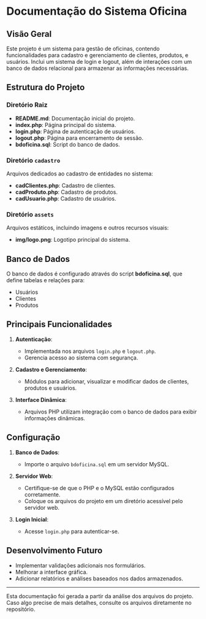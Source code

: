 # Documentação do Sistema Oficina

## Visão Geral
Este projeto é um sistema para gestão de oficinas, contendo funcionalidades para cadastro e gerenciamento de clientes, produtos, e usuários. Inclui um sistema de login e logout, além de interações com um banco de dados relacional para armazenar as informações necessárias.

## Estrutura do Projeto

### Diretório Raiz
- **README.md**: Documentação inicial do projeto.
- **index.php**: Página principal do sistema.
- **login.php**: Página de autenticação de usuários.
- **logout.php**: Página para encerramento de sessão.
- **bdoficina.sql**: Script do banco de dados.

### Diretório `cadastro`
Arquivos dedicados ao cadastro de entidades no sistema:
- **cadClientes.php**: Cadastro de clientes.
- **cadProduto.php**: Cadastro de produtos.
- **cadUsuario.php**: Cadastro de usuários.

### Diretório `assets`
Arquivos estáticos, incluindo imagens e outros recursos visuais:
- **img/logo.png**: Logotipo principal do sistema.

## Banco de Dados
O banco de dados é configurado através do script **bdoficina.sql**, que define tabelas e relações para:
- Usuários
- Clientes
- Produtos

## Principais Funcionalidades
1. **Autenticação**:
   - Implementada nos arquivos `login.php` e `logout.php`.
   - Gerencia acesso ao sistema com segurança.

2. **Cadastro e Gerenciamento**:
   - Módulos para adicionar, visualizar e modificar dados de clientes, produtos e usuários.

3. **Interface Dinâmica**:
   - Arquivos PHP utilizam integração com o banco de dados para exibir informações dinâmicas.

## Configuração
1. **Banco de Dados**:
   - Importe o arquivo `bdoficina.sql` em um servidor MySQL.

2. **Servidor Web**:
   - Certifique-se de que o PHP e o MySQL estão configurados corretamente.
   - Coloque os arquivos do projeto em um diretório acessível pelo servidor web.

3. **Login Inicial**:
   - Acesse `login.php` para autenticar-se.

## Desenvolvimento Futuro
- Implementar validações adicionais nos formulários.
- Melhorar a interface gráfica.
- Adicionar relatórios e análises baseados nos dados armazenados.

---

Esta documentação foi gerada a partir da análise dos arquivos do projeto. Caso algo precise de mais detalhes, consulte os arquivos diretamente no repositório.
